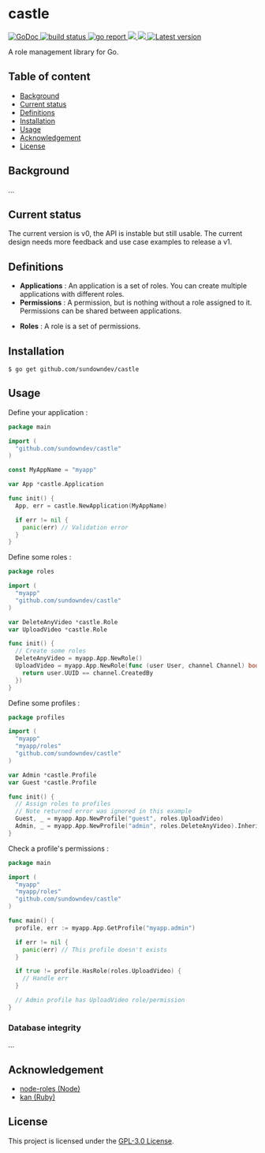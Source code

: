 # castle

<div align="left">
  <a href="https://godoc.org/github.com/sundowndev/castle">
    <img src="https://godoc.org/github.com/sundowndev/castle?status.svg" alt="GoDoc">
  </a>
  <a href="https://github.com/sundowndev/castle/actions">
    <img src="https://img.shields.io/endpoint.svg?url=https://actions-badge.atrox.dev/sundowndev/castle/badge?ref=master" alt="build status" />
  </a>
  <a href="https://goreportcard.com/report/github.com/sundowndev/castle">
    <img src="https://goreportcard.com/badge/github.com/sundowndev/castle" alt="go report" />
  </a>
  <a href="https://codeclimate.com/github/sundowndev/castle/maintainability">
    <img src="https://api.codeclimate.com/v1/badges/e827d7cc994c6519d319/maintainability" />
  </a>
  <a href="https://codecov.io/gh/sundowndev/castle">
    <img src="https://codecov.io/gh/sundowndev/castle/branch/master/graph/badge.svg" />
  </a>
  <a href="https://github.com/sundowndev/castle/releases">
    <img src="https://img.shields.io/github/release/SundownDEV/castle.svg" alt="Latest version" />
  </a>
</div>

A role management library for Go.

## Table of content

- [Background](#background)
- [Current status](#current-status)
- [Definitions](#definitions)
- [Installation](#installation)
- [Usage](#usage)
- [Acknowledgement](#acknowledgement)
- [License](#license)

## Background

...

## Current status

The current version is v0, the API is instable but still usable. The current design needs more feedback and use case examples to release a v1.

## Definitions

- **Applications** : An application is a set of roles. You can create multiple applications with different roles.
- **Permissions** : A permission, but is nothing without a role assigned to it. Permissions can be shared between applications.
<!-- - **Abilities** : ... -->
- **Roles** : A role is a set of permissions.

## Installation

```
$ go get github.com/sundowndev/castle
```

## Usage

Define your application :

```go
package main

import (
  "github.com/sundowndev/castle"
)

const MyAppName = "myapp"

var App *castle.Application

func init() {
  App, err = castle.NewApplication(MyAppName)

  if err != nil {
    panic(err) // Validation error
  }
}
```

Define some roles :

```go
package roles

import (
  "myapp"
  "github.com/sundowndev/castle"
)

var DeleteAnyVideo *castle.Role
var UploadVideo *castle.Role

func init() {
  // Create some roles
  DeleteAnyVideo = myapp.App.NewRole()
  UploadVideo = myapp.App.NewRole(func (user User, channel Channel) bool {
  	return user.UUID == channel.CreatedBy
  })
}
```

Define some profiles :

```go
package profiles

import (
  "myapp"
  "myapp/roles"
  "github.com/sundowndev/castle"
)

var Admin *castle.Profile
var Guest *castle.Profile

func init() {  
  // Assign roles to profiles
  // Note returned error was ignored in this example
  Guest, _ = myapp.App.NewProfile("guest", roles.UploadVideo)
  Admin, _ = myapp.App.NewProfile("admin", roles.DeleteAnyVideo).InheritFromProfile(Guest) // Admin profile will inherit from Guest's permissions
}
```

Check a profile's permissions :

```go
package main

import (
  "myapp"
  "myapp/roles"
  "github.com/sundowndev/castle"
)

func main() {
  profile, err := myapp.App.GetProfile("myapp.admin")

  if err != nil {
    panic(err) // This profile doesn't exists
  }

  if true != profile.HasRole(roles.UploadVideo) {
    // Handle err
  }

  // Admin profile has UploadVideo role/permission
}
```

### Database integrity

...

## Acknowledgement

- [node-roles (Node)](https://dresende.github.io/node-roles/)
- [kan (Ruby)](https://github.com/davydovanton/kan)

## License

This project is licensed under the [GPL-3.0 License](LICENSE).
